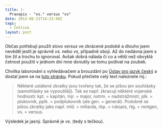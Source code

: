 ```yaml
---
title: |-
  Pravopis - "vs." versus "vs"
date: 2012-06-21T14:23:49Z
tags:
  - Čeština
layout: post
---
```

Občas potřebuji použít slovo _versus_ ve zkrácené podobě a dlouho jsem nevěděl jestli je správně _vs._ nebo _vs_, případně obojí. Až do nedávna jsem s tím žil a trochu to ignoroval. Avšak dobrá nálada či co a větší než obvyklá četnost použití v jednom dni mne donutily se tomu podívat na zoubek.

Chvilka laborování s vyhledávačem a brouzdání po [Ústav pro jazyk český][1] a dostal jsem se na [tuto stránku][2]. Pokud přečtete celý text naleznete mj.:

> Některé ustálené zkratky jsou tvořeny tak, že se píšou jen souhlásky (samohlásky se vypouštějí). Tak se např. zkracují některé vojenské hodnosti: kpt. = kapitán, mjr. = major, nstrm. = nadstrážmistr, plk. = plukovník, pplk. = podplukovník (ale gen. = generál). Podobně se píšou zkratky jako např. mld. = miliarda, rkp. = rukopis, rtg. = rentgen, vs. = versus.

Výsledek je jasný. Správně je _vs._ (tedy s tečkou).

[1]: http://prirucka.ujc.cas.cz
[2]: http://prirucka.ujc.cas.cz/?id=780